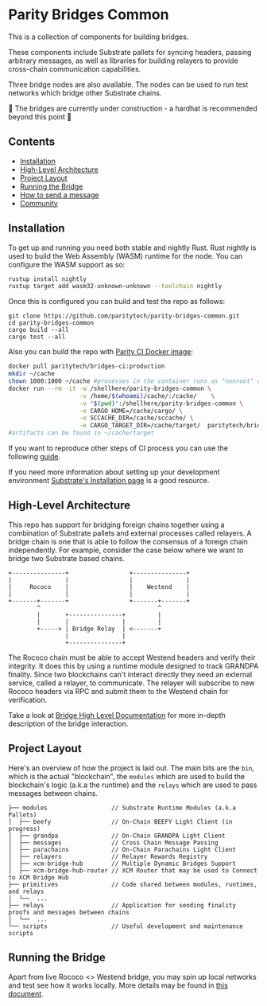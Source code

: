 # Parity Bridges Common

This is a collection of components for building bridges.

These components include Substrate pallets for syncing headers, passing arbitrary messages, as well as libraries for
building relayers to provide cross-chain communication capabilities.

Three bridge nodes are also available. The nodes can be used to run test networks which bridge other Substrate chains.

🚧 The bridges are currently under construction - a hardhat is recommended beyond this point 🚧

## Contents

- [Installation](#installation)
- [High-Level Architecture](#high-level-architecture)
- [Project Layout](#project-layout)
- [Running the Bridge](#running-the-bridge)
- [How to send a message](#how-to-send-a-message)
- [Community](#community)

## Installation

To get up and running you need both stable and nightly Rust. Rust nightly is used to build the Web Assembly (WASM)
runtime for the node. You can configure the WASM support as so:

```bash
rustup install nightly
rustup target add wasm32-unknown-unknown --toolchain nightly
```

Once this is configured you can build and test the repo as follows:

```
git clone https://github.com/paritytech/parity-bridges-common.git
cd parity-bridges-common
cargo build --all
cargo test --all
```

Also you can build the repo with [Parity CI Docker
image](https://github.com/paritytech/scripts/tree/master/dockerfiles/bridges-ci):

```bash
docker pull paritytech/bridges-ci:production
mkdir ~/cache
chown 1000:1000 ~/cache #processes in the container runs as "nonroot" user with UID 1000
docker run --rm -it -w /shellhere/parity-bridges-common \
                    -v /home/$(whoami)/cache/:/cache/    \
                    -v "$(pwd)":/shellhere/parity-bridges-common \
                    -e CARGO_HOME=/cache/cargo/ \
                    -e SCCACHE_DIR=/cache/sccache/ \
                    -e CARGO_TARGET_DIR=/cache/target/  paritytech/bridges-ci:production cargo build --all
#artifacts can be found in ~/cache/target
```

If you want to reproduce other steps of CI process you can use the following
[guide](https://github.com/paritytech/scripts#reproduce-ci-locally).

If you need more information about setting up your development environment [Substrate's Installation
page](https://docs.substrate.io/main-docs/install/) is a good resource.

## High-Level Architecture

This repo has support for bridging foreign chains together using a combination of Substrate pallets and external
processes called relayers. A bridge chain is one that is able to follow the consensus of a foreign chain independently.
For example, consider the case below where we want to bridge two Substrate based chains.

```
+---------------+                 +---------------+
|               |                 |               |
|     Rococo    |                 |    Westend    |
|               |                 |               |
+-------+-------+                 +-------+-------+
        ^                                 ^
        |       +---------------+         |
        |       |               |         |
        +-----> | Bridge Relay  | <-------+
                |               |
                +---------------+
```

The Rococo chain must be able to accept Westend headers and verify their integrity. It does this by using a runtime
module designed to track GRANDPA finality. Since two blockchains can't interact directly they need an external service,
called a relayer, to communicate. The relayer will subscribe to new Rococo headers via RPC and submit them to the Westend
chain for verification.

Take a look at [Bridge High Level Documentation](./docs/high-level-overview.md) for more in-depth description of the
bridge interaction.

## Project Layout

Here's an overview of how the project is laid out. The main bits are the `bin`, which is the actual "blockchain", the
`modules` which are used to build the blockchain's logic (a.k.a the runtime) and the `relays` which are used to pass
messages between chains.

```
├── modules                  // Substrate Runtime Modules (a.k.a Pallets)
│  ├── beefy                 // On-Chain BEEFY Light Client (in progress)
│  ├── grandpa               // On-Chain GRANDPA Light Client
│  ├── messages              // Cross Chain Message Passing
│  ├── parachains            // On-Chain Parachains Light Client
│  ├── relayers              // Relayer Rewards Registry
│  ├── xcm-bridge-hub        // Multiple Dynamic Bridges Support
│  ├── xcm-bridge-hub-router // XCM Router that may be used to Connect to XCM Bridge Hub
├── primitives               // Code shared between modules, runtimes, and relays
│  └──  ...
├── relays                   // Application for sending finality proofs and messages between chains
│  └──  ...
└── scripts                  // Useful development and maintenance scripts
```

## Running the Bridge

Apart from live Rococo <> Westend bridge, you may spin up local networks and test see how it works locally. More
details may be found in
[this document](https://github.com/paritytech/polkadot-sdk/tree/master//cumulus/parachains/runtimes/bridge-hubs/README.md).
